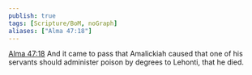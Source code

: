 ```yaml
---
publish: true
tags: [Scripture/BoM, noGraph]
aliases: ["Alma 47:18"]
---
```

[Alma 47:18](https://churchofjesuschrist.org/study/scriptures/bofm/alma/47?lang=eng&id=p18#p18) And it came to pass that Amalickiah caused that one of his servants should administer poison by degrees to Lehonti, that he died.
